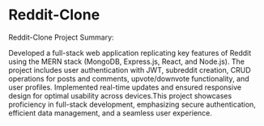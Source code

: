 # Reddit-Clone
Reddit-Clone Project Summary:

Developed a full-stack web application replicating key features of Reddit using the MERN stack (MongoDB, Express.js, React, and Node.js). The project includes user authentication with JWT, subreddit creation, CRUD operations for posts and comments, upvote/downvote functionality, and user profiles. Implemented real-time updates and ensured responsive design for optimal usability across devices.This project showcases proficiency in full-stack development, emphasizing secure authentication, efficient data management, and a seamless user experience.
